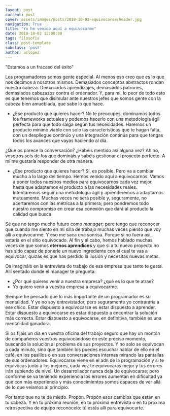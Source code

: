 ```yaml
---
layout: post
current: post
cover: assets/images/posts/2018-10-02-equivocarse/header.jpg
navigation: True
title: "Yo he venido aquí a equivocarme"
date: 2018-10-02 12:00:00
tags: filosofia
class: post-template
subclass: 'post'
author: aclopez
---
```


"Estamos a un fracaso del éxito"

Los programadores somos gente especial. Al menos eso creo que es lo que nos decimos a nosotros mismos. Demasiados conceptos abstractos rondan nuestra cabeza. Demasiados aprendizajes, demasiados patrones, demasiados cabezazos contra el ordenador. Y, para mí, lo peor de todo esto es que tenemos que disimular ante nuestros jefes que somos gente con la cabeza bien amueblada, que sabe lo que hace. 

- ¿Ese producto que quieres hacer? No te preocupes, dominamos todos los frameworks actuales y podemos hacerlo con una metodología ágil perfecta para que todo salga según tus necesidades. Haremos un producto mínimo viable con solo las características que te hagan falta, con un despliegue continúo y una integración continúa para que tengas todos los avances que vayas haciendo al día.

¿Que os parece la conversación? ¿Habéis mentido así alguna vez? Ah no, vosotros sois de los que domináis y sabéis gestionar el proyecto perfecto. A mí me gustaría responder de otra manera.

- ¿Ese producto que quieres hacer? Sí, es posible. Pero va a cambiar mucho a lo largo del tiempo. Hemos venido aquí a equivocarnos. Vamos a poner todos nuestros medios para equivocarnos cada vez mejor, hasta que adaptemos el producto a las necesidades reales. Intentaremos seguir una metodología ágil y aprenderemos a adaptarnos mutuamente. Muchas veces no será posible y, seguramente, no acertaremos con las métricas a la primera; pero pondremos todo nuestro compromiso en crear esa conexión que dará al producto la calidad que busca.

Sé que no tengo mucho futuro como _manager_; pero tengo que reconocer que cuando me siento en mi silla de trabajo muchas veces pienso que voy allí a equivocarme. Y eso me saca una sonrisa. Porque si no fuera así, estaría en el sitio equivocado. Al fin y al cabo, hemos hablado muchas veces de que somos __eternos aprendices__ y que si a tu nuevo proyecto no has sido capaz de ponerle un nuevo ingrediente con el cual te vas a equivocar, quizás es que has perdido la ilusión y necesitas nuevas metas.

Os imagináis en la entrevista de trabajo de esa empresa que tanto te gusta. Allí sentado donde el manager te pregunta: 

- ¿Por qué quieres venir a nuestra empresa? ¿qué es lo que te atrae? 
- Yo quiero venir a vuestra empresa a equivocarme.

Siempre he pensado que lo más importante de un programador es su mentalidad. Y yo no soy entrevistador, pero seguramente yo contrararía a ese chico. Estar dispuesto a equivocarse es estar dispuesto a aprender. Estar dispuesto a equivocarse es estar dispuesto a encontrar la solución más correcta. Estar dispuesto a equivocarse, en definitiva, también es una mentalidad ganadora.

Si os fijáis un día en vuestra oficina del trabajo seguro que hay un montón de compañeros vuestros equivocándose en este preciso momento, buscando la solución al problema de sus proyectos. Y no solo se equivocan a cada minuto, sino que también los puedes escuchar hablar de ello en el café, en los pasillos o en sus conversaciones internas mirando las pantallas de sus ordenadores. Equivocarse viene en el adn de la programación y si te equivocas junto a los mejores, cada vez te equivocaras mejor y tus errores irán subiendo de nivel. Un desarrollador nunca deja de equivocarse; pero conforme se va teniendo experiencia los errores aumentan en dificultad ya que con más experiencia y más conocimientos somos capaces de ver allá de lo que veíamos al principio.

Por tanto que no te dé miedo. Propón. Propón esos cambios que están en tu cabeza. Y en tu próxima reunión, en tu próxima entrevista o en tu próxima retrospectiva de equipo reconócelo: tú estás allí para equivocarte. 